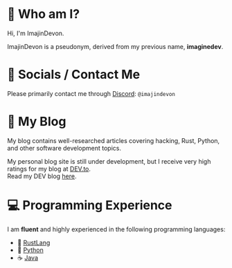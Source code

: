 # 🚀 Who am I?

Hi, I'm ImajinDevon.

ImajinDevon is a pseudonym, derived from my previous name, **imaginedev**.<br>

# 👥 Socials / Contact Me

Please primarily contact me through [Discord](https://discord.com/): `@imajindevon`

# 📰 My Blog

My blog contains well-researched articles covering hacking, Rust, Python, and other software development topics.

My personal blog site is still under development, but I receive very high ratings for my blog at [DEV.to](https://dev.to).<br>
Read my DEV blog [here](https://dev.to/imajindevon).

# 💻 Programming Experience

I am **fluent** and highly experienced in the following programming languages:

- 🦀 [RustLang](https://www.rust-lang.org)
- 🐍 [Python](https://www.python.org)
- ☕ [Java](https://openjdk.java.net)

